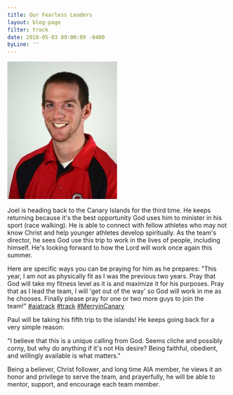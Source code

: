 ```yaml
---
title: Our Fearless Leaders
layout: blog-page
filter: track
date: 2018-05-03 09:00:09 -0400
byLine: ''
---
```

![](/uploads/2018/05/03/Pfahler_Joel_med.jpg)

Joel is heading back to the Canary Islands for the third time. He keeps returning because it's the best opportunity God uses him to minister in his sport (race walking). He is able to connect with fellow athletes who may not know Christ and help younger athletes develop spiritually. As the team's director, he sees God use this trip to work in the lives of people, including himself. He's looking forward to how the Lord will work once again this summer.

Here are specific ways you can be praying for him as he prepares: "This year, I am not as physically fit as I was the previous two years. Pray that God will take my fitness level as it is and maximize it for his purposes. Pray that as I lead the team, I will 'get out of the way' so God will work in me as he chooses. Finally please pray for one or two more guys to join the team!" [#aiatrack](https://www.facebook.com/hashtag/aiatrack?source=feed_text) [#track](https://www.facebook.com/hashtag/track?source=feed_text) [#MerryinCanary](https://www.facebook.com/hashtag/merryincanary?source=feed_text)

Paul will be taking his fifth trip to the islands! He keeps going back for a very simple reason:

"I believe that this is a unique calling from God. Seems cliche and possibly corny, but why do anything if it's not His desire? Being faithful, obedient, and willingly available is what matters."

Being a believer, Christ follower, and long time AIA member, he views it an honor and privilege to serve the team, and prayerfully, he will be able to mentor, support, and encourage each team member.